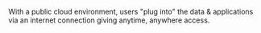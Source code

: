 With a public cloud environment, users "plug into" the data & applications via an internet connection giving anytime, anywhere access.